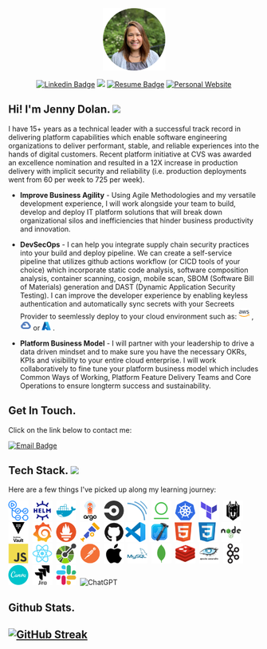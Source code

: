 
<head>
    <meta charset="UTF-8">
    <meta name="viewport" content="width=device-width, initial-scale=1.0">

<div id="header" align="center" vertical-align ="bottom">
<img src = "./imageassets/jennyd.png" width = "125"/>
</div>
</head>

<div id="badges" align="center">

[![Linkedin Badge](https://img.shields.io/badge/-Jenny_Dolan-blue?style=flat&logo=Linkedin&logoColor=white)](https://www.linkedin.com/in/jenniferdolan/)
![](https://komarev.com/ghpvc/?username=brightvibesrock&color=ff69b4&abbreviated=true&base=1000&label=github+Profile+Views)
[![Resume Badge](https://img.shields.io/badge/-Resume-red?style=flat&height=24&logo=Resume&logoColor=white)](https://docs.google.com/document/d/1iiENdlf1FUnG2G5n8qNif3E0l5WBsqHcKjmLlXfea-o/preview)
[![Personal Website](https://img.shields.io/badge/-Website-green?style=flat&height=24&logo=website&logoColor=white)](https://brightvibesrock.github.io/brightvibes/)
</div>

<div align="left" vertical-align "center">
    
<h2> Hi! I'm Jenny Dolan. <img src="https://media.giphy.com/media/hvRJCLFzcasrR4ia7z/giphy.gif" width="30px" vertical-align = "bottom"/></h2>

I have 15+ years as a technical leader with a successful track record in delivering platform capabilities which enable software engineering organizations to deliver performant, stable, and reliable experiences into the hands of digital customers. Recent platform initiative at CVS was awarded an excellence nomination and resulted in a 12X increase in production delivery with implicit security and reliability (i.e. production deployments went from 60 per week to 725 per week).

* **Improve Business Agility** - Using Agile Methodologies and my versatile development experience, I will work alongside your team to build, develop and deploy IT platform solutions that will break down organizational silos and inefficiencies that hinder business productivity and innovation.

* **DevSecOps** - I can help you integrate supply chain security practices into your build and deploy pipeline. We can create a self-service pipeline that utilizes github actions workflow (or CICD tools of your choice) which incorporate static code analysis, software composition analysis, container scanning, cosign, mobile scan, SBOM (Software Bill of Materials) generation and DAST (Dynamic Application Security Testing). I can improve the developer experience by enabling keyless authentication and automatically sync secrets with your Secreets Provider to seemlessly deploy to your cloud environment such as: <img src="./imageassets/amazonwebservices-original-wordmark.svg" title=" Amazon Web Services" alt="AWS" width="22" height="22"/>&nbsp;, <img src="./imageassets/googlecloud-plain.svg" title="GCP" alt="Google Cloud Platform" width="22" height="20"/>&nbsp;or <img src="./imageassets/azure-original.svg" title="Azure" alt="Azure" width="18" height="18"/>&nbsp;.

* **Platform Business Model** - I will partner with your leadership to drive a data driven mindset and to make sure you have the necessary OKRs, KPIs and visibility to your entire cloud enterprise. I will work collaboratively to fine tune your platform business model which includes Common Ways of Working, Platform Feature Delivery Teams and Core Operations to ensure longterm success and sustainability. 

</div>

<h2>Get In Touch.</h2>
Click on the link below to contact me:
  
[![Email Badge](https://img.shields.io/badge/-email-purple?style=flat&height=24&logo=gmail&logoColor=white)](https://veilmail.io/myobfuscatedemail)

<h2>Tech Stack. <img src = "https://i.giphy.com/media/v1.Y2lkPTc5MGI3NjExNDB2MzRxa2Zxcjc2OHJtODNwZXE0YXYycjRjNm5qanFqZmV3d2pndiZlcD12MV9pbnRlcm5hbF9naWZfYnlfaWQmY3Q9Zw/26n7b7PjSOZJwVCmY/giphy.gif" height = "25"></h2>

<p>Here are a few things I've picked up along my learning journey:</p>

  <img src="./imageassets/githubactions-plain.svg" title="GithubActions" alt="GHA" width="40" height="40"/>&nbsp;
  <img src="./imageassets/helm-original.svg" title="Helm" alt="Helm" width="40" height="40"/>&nbsp;
  <img src="./imageassets/docker-plain.svg" title="Docker" alt="Docker" width="40" height="40"/>&nbsp;
  <img src="./imageassets/argocd-original-wordmark.svg" title="ArgoCD" alt="ArgoCD" width="40" height="40"/>&nbsp;
  <img src="./imageassets/circleci-plain.svg" title="CircleCI" alt="CCI" width="40" height="40"/>&nbsp;
  <img src="./imageassets/sonarqube-original.svg" title="SonarQube" alt="SonarQube" width="40" height="40"/>&nbsp;
   <img src="./imageassets/jfrog-artifactory.svg" title="JFrog Artifactory" alt="JFrog" width="40" height="40"/>&nbsp;
  <img src="./imageassets/kubernetes-original.svg" title="Kubernetes" alt="k8s" width="40" height="40"/>&nbsp;
  <img src="./imageassets/terraform-original.svg" title="Terraform" alt="Terraform" width="40" height="40"/>&nbsp;
  <img src="./imageassets/snyk-svgrepo-com.svg" title="Snyk" alt="Snyk" width="40" height="40"/>&nbsp;
  <img src="./imageassets/vault-plain-wordmark.svg" title="Vault Secret Management" alt="Vault" width="40" height="40"/>&nbsp;
  <img src="./imageassets/grafana-original.svg" title="Grafana" alt="Grafana" width="40" height="40"/>&nbsp;
  <img src="./imageassets/prometheus-original.svg" title="Prometheus" alt="Prometheus" width="40" height="40"/>&nbsp;
  <img src="./imageassets/opentelemetry-original.svg" title="OpenTelemetry" alt="OTel" width="40" height="40"/>&nbsp;
  <img src="./imageassets/github-original.svg" title="Git" alt="Git" width="40" height="40"/>
  <img src="./imageassets/vscode-original.svg" title="VSCode" alt="VSCode" width="40" height="40"/>&nbsp;
  <img src="./imageassets/xcode-original.svg" title="XCode" alt="XCode" width="40" height="40"/>&nbsp;
  <img src="./imageassets/html5-original.svg" title="HTML5" alt="HTML" width="40" height="40"/>&nbsp;
  <img src="./imageassets/css3-original.svg" title="CSS3" alt="CSS3" width="40" height="40"/>&nbsp;
  <img src="./imageassets/nodejs-original-wordmark.svg" title="NodeJS" alt="NodeJS" width="40" height="40"/>&nbsp;
  <img src="./imageassets/javascript-original.svg" title="JavaScrpt" alt="JS" width="40" height="40"/>&nbsp;
  <img src="./imageassets/react-original.svg" title="React" alt="React" width="40" height="40"/>&nbsp;
  <img src="./imageassets/openapi-original.svg" title="OpenAPI" alt="OpenAPI" width="40" height="40"/>&nbsp;
  <img src="./imageassets/postman-original.svg" title="Postman" alt="Postman" width="40" height="40"/>&nbsp;
  <img src="./imageassets/apple-original.svg" title="Apple" alt="Apple" width="40" height="40"/>&nbsp;
  <img src="./imageassets/mysql-plain-wordmark.svg" title="MySQL"  alt="MySQL" width="40" height="40"/>&nbsp;
  <img src="./imageassets/mongodb-plain.svg" title="MongoDb"  alt="MongoDb" width="40" height="40"/>&nbsp;
  <img src="./imageassets/redis-original.svg" title="Redis" alt="Redis" width="40" height="40"/>&nbsp;
  <img src="./imageassets/cassandra-original-wordmark.svg" title="Cassandra" alt="Cassandra" width="40" height="40"/>&nbsp;
   <img src="./imageassets/apachekafka-original.svg" title="Apach Kafka" alt="Kafka" width="40" height="40"/>&nbsp;
   <img src="./imageassets/canva-original.svg" title="Canva" alt="Canva" width="40" height="40"/>&nbsp;
  <img src="./imageassets/jira-plain-wordmark.svg" title="Jira"  alt="Jira" width="40" height="40"/>&nbsp;
  <img src="./imageassets/slack-original.svg" title="Slack Workflows" alt="Slack" width="40" height="40"/>&nbsp;
  <img src="https://img.shields.io/badge/ChatGPT-74aa9c?style=for-the-badge&logo=openai&logoColor=white" title="ChatGPT" alt="ChatGPT" width="95" height="33"/>&nbsp;

<h2>Github Stats.<h2>
<a href="https://git.io/streak-stats"><img src="https://github-readme-streak-stats.herokuapp.com?user=brightvibesrock&border_radius=4&mode=weekly&card_width=450&card_height=150&type=png" alt="GitHub Streak"/></a>
